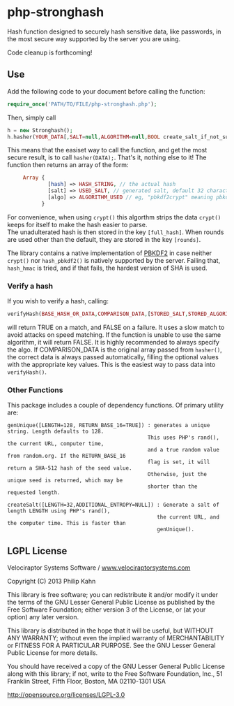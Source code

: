 # php-stronghash

Hash function designed to securely hash sensitive data, like
passwords, in the most secure way supported by the server you are using.	

Code cleanup is forthcoming!

## Use	

Add the following code to your document before calling the function:

```php
require_once('PATH/TO/FILE/php-stronghash.php');
```

Then, simply call 

```php
h = new Stronghash();
h.hasher(YOUR_DATA[,SALT=null,ALGORITHM=null,BOOL create_salt_if_not_supplied=true,ROUNDS=100000]);
```

This means that the easiset way to call the function, and get the most
secure result, is to call `hasher(DATA);`. That's it, nothing else to
it! The function then returns an array of the form:

```php
     Array {
             [hash] => HASH_STRING, // the actual hash
             [salt] => USED_SALT, // generated salt, default 32 characters
             [algo] => ALGORITHM_USED // eg, "pbkdf2crypt" meaning pbkdf2 done with the crypt() function;
           }
```

For convenience, when using `crypt()` this algorthm strips the data
`crypt()` keeps for itself to make the hash easier to parse.  
The unadulterated hash is then stored in the key `[full_hash]`.
When rounds are used other than the default, they are stored in the
key `[rounds]`. 

The library contains a native implementation of
[PBKDF2](https://en.wikipedia.org/wiki/Pbkdf2) in case neither
`crypt()` nor `hash_pbkdf2()` is natively supported by the
server. Failing that, `hash_hmac` is tried, and if that fails, the
hardest version of SHA is used.

### Verify a hash

If you wish to verify a hash, calling:

```php
verifyHash(BASE_HASH_OR_DATA,COMPARISON_DATA,[STORED_SALT,STORED_ALGORITHM,OVERRIDE_DEFAULT_ROUNDS_NUMBER])
```

will return TRUE on a match, and FALSE on a failure. It uses a slow
match to avoid attacks on speed matching. If the function is unable to use the same algorithm, it will return
FALSE. It is highly recommended to always specify the algo. If
COMPARISON_DATA is the original array passed from `hasher()`, the
correct data is always passed automatically, filling the optional
values with the appropriate key values. This is the easiest way to
pass data into `verifyHash()`.

### Other Functions

This package includes a couple of dependency functions. Of primary
utility are:

    genUnique([LENGTH=128, RETURN_BASE_16=TRUE]) : generates a unique string. Length defaults to 128. 
                                                 This uses PHP's rand(), the current URL, computer time, 
                                                 and a true random value from random.org. If the RETURN_BASE_16 
                                                 flag is set, it will return a SHA-512 hash of the seed value. 
                                                 Otherwise, just the unique seed is returned, which may be 
                                                 shorter than the requested length.

    createSalt([LENGTH=32,ADDITIONAL_ENTROPY=NULL]) : Generate a salt of length LENGTH using PHP's rand(), 
                                                    the current URL, and the computer time. This is faster than
                                                    genUnique().


## LGPL License

Velociraptor Systems Software / www.velociraptorsystems.com

Copyright (C) 2013 Philip Kahn

This library is free software; you can redistribute it and/or
modify it under the terms of the GNU Lesser General Public
License as published by the Free Software Foundation; either
version 3 of the License, or (at your option) any later version.

This library is distributed in the hope that it will be useful,
but WITHOUT ANY WARRANTY; without even the implied warranty of
MERCHANTABILITY or FITNESS FOR A PARTICULAR PURPOSE.  See the GNU
Lesser General Public License for more details.

You should have received a copy of the GNU Lesser General Public
License along with this library; if not, write to the Free Software
Foundation, Inc., 51 Franklin Street, Fifth Floor, Boston, MA
02110-1301  USA

http://opensource.org/licenses/LGPL-3.0
